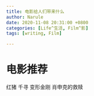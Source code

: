 ```yaml
---
title: 电影给人们带来什么
author: Narule
date: 2020-11-08 20:31:00 +0800
categories: [Life^生活, Film^影]
tags: [writing, Film]

---
```



# 电影推荐

红猪
千寻
变形金刚
肖申克的救赎






